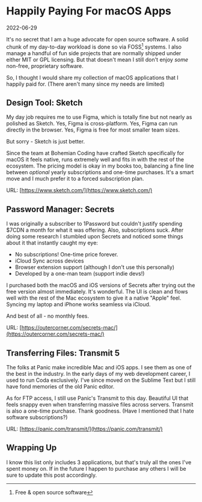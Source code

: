 # Happily Paying For macOS Apps

2022-06-29

It's no secret that I am a huge advocate for open source software. A solid chunk of my day-to-day workload is done so via FOSS[^1] systems. I also manage a handful of fun side projects that are normally shipped under either MIT or GPL licensing. But that doesn't mean I still don't enjoy _some_ non-free, proprietary software.

So, I thought I would share my collection of macOS applications that I happily paid for. (There aren't many since my needs are limited)

## Design Tool: Sketch

My day job requires me to use Figma, which is totally fine but not nearly as polished as Sketch. Yes, Figma is cross-platform. Yes, Figma can run directly in the browser. Yes, Figma is free for most smaller team sizes.

But sorry - Sketch is just better.

Since the team at Bohemian Coding have crafted Sketch specifically for macOS it feels native, runs extremely well and fits in with the rest of the ecosystem. The pricing model is okay in my books too, balancing a fine line between _optional_ yearly subscriptions and one-time purchases. It's a smart move and I much prefer it to a forced subscription plan.

URL: [https://www.sketch.com/](https://www.sketch.com/)


## Password Manager: Secrets

I was originally a subscriber to 1Password but couldn't justify spending $7CDN a month for what it was offering. Also, subscriptions suck. After doing some research I stumbled upon Secrets and noticed some things about it that instantly caught my eye:

- No subscriptions! One-time price forever.
- iCloud Sync across devices
- Browser extension support (although I don't use this personally)
- Developed by a one-man team (support indie devs!)

I purchased both the macOS and iOS versions of Secrets after trying out the free version almost immediately. It's wonderful. The UI is clean and flows well with the rest of the Mac ecosystem to give it a native "Apple" feel. Syncing my laptop and iPhone works seamless via iCloud.

And best of all - no monthly fees.

URL: [https://outercorner.com/secrets-mac/](https://outercorner.com/secrets-mac/)


## Transferring Files: Transmit 5

The folks at Panic make incredible Mac and iOS apps. I see them as one of the best in the industry. In the early days of my web development career, I used to run Coda exclusively. I've since moved on the Sublime Text but I still have fond memories of the old Panic editor.

As for FTP access, I still use Panic's Transmit to this day. Beautiful UI that feels snappy even when transferring massive files across servers. Transmit is also a one-time purchase. Thank goodness. (Have I mentioned that I hate software subscriptions?)

URL: [https://panic.com/transmit/](https://panic.com/transmit/)


## Wrapping Up

I know this list only includes 3 applications, but that's truly all the ones I've spent money on. If in the future I happen to purchase any others I will be sure to update this post accordingly.

[^1]: Free &amp; open source software


